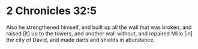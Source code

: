 # 2 Chronicles 32:5

Also he strengthened himself, and built up all the wall that was broken, and raised [it] up to the towers, and another wall without, and repaired Millo [in] the city of David, and made darts and shields in abundance.
